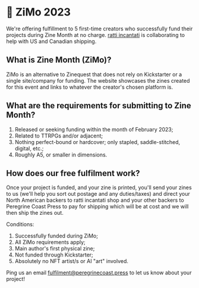 # 🦋 ZiMo 2023

We're offering fulfillment to 5 first-time creators who successfully fund their projects during Zine Month at no charge. [ratti incantati](https://rattiincantati.com/pages/free-zimo-2023-fulfillment) is collaborating to help with US and Canadian shipping.

## What is Zine Month (ZiMo)?

ZiMo is an alternative to Zinequest that does not rely on Kickstarter or a single site/company for funding. The website showcases the zines created for this event and links to whatever the creator's chosen platform is.

## What are the requirements for submitting to Zine Month?

1. Released or seeking funding within the month of February 2023;
2. Related to TTRPGs and/or adjacent;
3. Nothing perfect-bound or hardcover; only stapled, saddle-stitched, digital, etc.;
4. Roughly A5, or smaller in dimensions.

## How does our free fulfilment work?

Once your project is funded, and your zine is printed, you'll send your zines to us (we'll help you sort out postage and any duties/taxes) and direct your North American backers to ratti incantati shop and your other backers to Peregrine Coast Press to pay for shipping which will be at cost and we will then ship the zines out.

Conditions:

1. Successfully funded during ZiMo;
2. All ZiMo requirements apply;
3. Main author's first physical zine;
4. Not funded through Kickstarter;
5. Absolutely no NFT artist/s or AI "art" involved.

Ping us an email [fulfilment@peregrinecoast.press](mailto:fulfilment@peregrinecoast.press) to let us know about your project!
